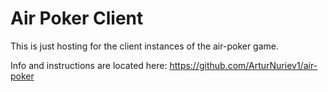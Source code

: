 # Air Poker Client

This is just hosting for the client instances of the air-poker game.

Info and instructions are located here: https://github.com/ArturNuriev1/air-poker